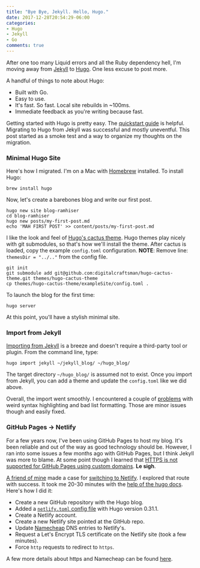 ```yaml
---
title: "Bye Bye, Jekyll. Hello, Hugo."
date: 2017-12-28T20:54:29-06:00
categories:
- Hugo
- Jekyll
- Go
comments: true
---
```


After one too many Liquid errors and all the Ruby dependency hell, I'm moving away from [Jekyll](https://jekyllrb.com/) to [Hugo](https://gohugo.io/). One less excuse to post more.

A handful of things to note about Hugo:

* Built with Go.
* Easy to use.
* It's fast. So fast. Local site rebuilds in ~100ms.
* Immediate feedback as you're writing because fast.

Getting started with Hugo is pretty easy. The [quickstart guide](https://gohugo.io/getting-started/quick-start/) is helpful.
Migrating to Hugo from Jekyll was successful and mostly uneventful.
This post started as a smoke test and a way to organize my thoughts on the migration.

### Minimal Hugo Site

Here's how I migrated. I'm on a Mac with [Homebrew](https://brew.sh/) installed. To install Hugo:

```
brew install hugo
```

Now, let's create a barebones blog and write our first post.

```
hugo new site blog-ramhiser
cd blog-ramhiser
hugo new posts/my-first-post.md
echo 'MAH FIRST POST' >> content/posts/my-first-post.md
```

I like the look and feel of [Hugo's cactus theme](https://themes.gohugo.io/cactus/).
Hugo themes play nicely with git submodules, so that's how we'll install the theme.
After cactus is loaded, copy the example `config.toml` configuration.
**NOTE**: Remove line: `themesDir = "../.."` from the config file.

```
git init
git submodule add git@github.com:digitalcraftsman/hugo-cactus-theme.git themes/hugo-cactus-theme
cp themes/hugo-cactus-theme/exampleSite/config.toml .
```

To launch the blog for the first time:

```
hugo server  
```

At this point, you'll have a stylish minimal site.

### Import from Jekyll

[Importing from Jekyll](https://gohugo.io/commands/hugo_import/) is a breeze and doesn't require a third-party tool or plugin.
From the command line, type:

```
hugo import jekyll ~/jekyll_blog/ ~/hugo_blog/
```

The target directory `~/hugo_blog/` is assumed not to exist. Once you import from Jekyll,
you can add a theme and update the `config.toml` like we did above.

Overall, the import went smoothly. I encountered a couple of [problems](https://github.com/ramhiser/blog-ramhiser/issues/1)
with weird syntax highlighting and bad list formatting. Those are minor issues though and easily fixed.

### GitHub Pages -> Netlify

For a few years now, I've been using GitHub Pages to host my blog. It's been
reliable and out of the way as good technology should be. However, I ran into some issues
a few months ago with GitHub Pages, but I think Jekyll was more to blame. At some
point though I learned that [HTTPS is not supported for GitHub Pages using custom domains](https://help.github.com/articles/securing-your-github-pages-site-with-https/). **Le sigh**.

[A friend of mine](https://yihui.name/en/) made a case for [switching to Netlify](https://yihui.name/en/2017/06/netlify-instead-of-github-pages/).
I explored that route with success. It took me 20-30 minutes with the [help of the hugo docs](https://gohugo.io/hosting-and-deployment/hosting-on-netlify/). Here's how I did it:

* Create a new GitHub repository with the Hugo blog.
* Added a [`netlify.toml` config file](https://www.netlify.com/blog/2017/04/11/netlify-plus-hugo-0.20-and-beyond/) with Hugo version 0.31.1.
* Create a Netlify account.
* Create a new Netlify site pointed at the GitHub repo.
* Update [Namecheap](https://www.namecheap.com/) DNS entries to Netlify's.
* Request a Let's Encrypt TLS certificate on the Netlify site (took a few minutes).
* Force `http` requests to redirect to `https`.

A few more details about https and Namecheap can be found [here](https://jameshfisher.com/2017/08/08/hosting-on-netlify.html).
